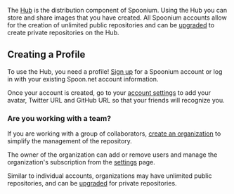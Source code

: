 The [Hub](/hub) is the distribution component of Spoonium. Using the Hub you can store and share images that you have created. All Spoonium accounts allow for the creation of unlimited public repositories and can be [upgraded](/pricing) to create private repositories on the Hub.

## Creating a Profile

To use the Hub, you need a profile! [Sign up](http://turbo.net/sso/spoon.net/register) for a Spoonium account or log in with your existing Spoon.net account information.

Once your account is created, go to your [account settings](/account) to add your avatar, Twitter URL and GitHub URL so that your friends will recognize you.

### Are you working with a team?

If you are working with a group of collaborators, [create an organization](/pricing#organization) to simplify the management of the repository.

The owner of the organization can add or remove users and manage the organization's subscription from the [settings](/hub) page.

Similar to individual accounts, organizations may have unlimited public repositories, and can be [upgraded](/pricing#organization) for private repositories.